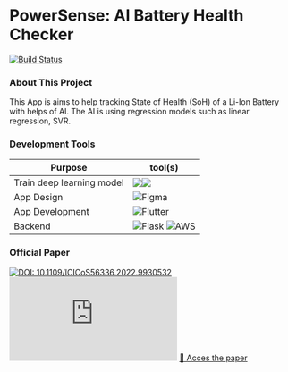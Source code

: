 # PowerSense: AI Battery Health Checker

[![Build Status](https://travis-ci.org/joemccann/dillinger.svg?branch=master)](https://travis-ci.org/joemccann/dillinger)


### About This Project
This App is aims to help tracking State of Health (SoH) of a Li-Ion Battery with helps of AI. The AI is using regression models such as linear regression, SVR.
### Development Tools
| Purpose | tool(s) |
| ------ | ------ |
|Train deep learning model|![](https://img.shields.io/badge/TensorFlow-FF6F00?style=for-the-badge&logo=tensorflow&logoColor=white)![](https://img.shields.io/badge/Python-14354C?style=for-the-badge&logo=python&logoColor=white)|
|App Design|![Figma](https://img.shields.io/badge/Figma-F24E1E?style=for-the-badge&logo=figma&logoColor=white)|
|App Development|![Flutter](https://img.shields.io/badge/Flutter-02569B?style=for-the-badge&logo=flutter&logoColor=white)|
|Backend|	![Flask](https://img.shields.io/badge/flask-%23000.svg?style=for-the-badge&logo=flask&logoColor=white) ![AWS](https://img.shields.io/badge/Amazon_AWS-FF9900?style=for-the-badge&logo=amazonaws&logoColor=white)|
### Official Paper
[![DOI: 10.1109/ICICoS56336.2022.9930532](https://zenodo.org/badge/DOI/10.1109/ICICoS56336.2022.9930532.svg)](https://doi.org/10.1109/ICICoS56336.2022.9930532)
[![Citation Badge](https://api.juleskreuer.eu/citation-badge.php?doi=10.1109/ICICoS56336.2022.9930532)](https://juleskreuer.eu/projekte/citation-badge/)
[🔗 Acces the paper](https://ieeexplore.ieee.org/document/9930532)
